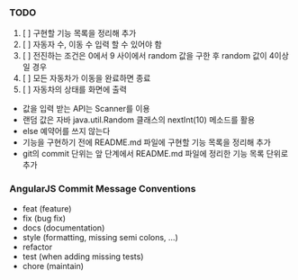 ### TODO

1. [ ] 구현할 기능 목록을 정리해 추가
2. [ ] 자동자 수, 이동 수 입력 할 수 있어야 함
3. [ ] 전진하는 조건은 0에서 9 사이에서 random 값을 구한 후 random 값이 4이상일 경우
4. [ ] 모든 자동차가 이동을 완료하면 종료
5. [ ] 자동차의 상태를 화면에 출력

- 값을 입력 받는 API는 Scanner를 이용
- 랜덤 값은 자바 java.util.Random 클래스의 nextInt(10) 메소드를 활용
- else 예약어를 쓰지 않는다
- 기능을 구현하기 전에 README.md 파일에 구현할 기능 목록을 정리해 추가
- git의 commit 단위는 앞 단계에서 README.md 파일에 정리한 기능 목록 단위로 추가

### AngularJS Commit Message Conventions

* feat (feature)
* fix (bug fix)
* docs (documentation)
* style (formatting, missing semi colons, …)
* refactor
* test (when adding missing tests)
* chore (maintain)
